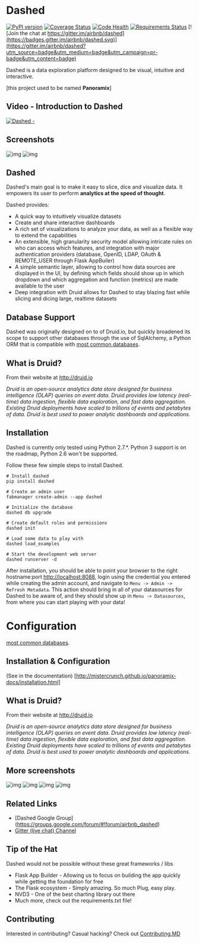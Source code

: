 Dashed
=========

[![PyPI version](https://badge.fury.io/py/dashed.svg)](https://badge.fury.io/py/dashed)
[![Coverage Status](https://coveralls.io/repos/airbnb/dashed/badge.svg?branch=master&service=github)](https://coveralls.io/github/airbnb/dashed?branch=master)
[![Code Health](https://landscape.io/github/airbnb/dashed/immune_to_filter/landscape.svg?style=flat)](https://landscape.io/github/airbnb/dashed/master)
[![Requirements Status](https://requires.io/github/airbnb/dashed/requirements.svg?branch=master)](https://requires.io/github/airbnb/dashed/requirements/?branch=master)
[![Join the chat at https://gitter.im/airbnb/dashed](https://badges.gitter.im/airbnb/dashed.svg)](https://gitter.im/airbnb/dashed?utm_source=badge&utm_medium=badge&utm_campaign=pr-badge&utm_content=badge)

Dashed is a data exploration platform designed to be visual, intuitive
and interactive.

[this project used to be named **Panoramix**]


Video - Introduction to Dashed
---------------------------------
[![Dashed - ](http://img.youtube.com/vi/3Txm_nj_R7M/0.jpg)](http://www.youtube.com/watch?v=3Txm_nj_R7M)

Screenshots
------------
![img](http://i.imgur.com/bi09J9X.png)
![img](http://i.imgur.com/aOaH0ty.png)

Dashed
---------
Dashed's main goal is to make it easy to slice, dice and visualize data.
It empowers its user to perform **analytics at the speed of thought**.

Dashed provides:
* A quick way to intuitively visualize datasets
* Create and share interactive dashboards
* A rich set of visualizations to analyze your data, as well as a flexible
    way to extend the capabilities
* An extensible, high granularity security model allowing intricate rules
    on who can access which features, and integration with major
    authentication providers (database, OpenID, LDAP, OAuth & REMOTE_USER
    through Flask AppBuiler)
* A simple semantic layer, allowing to control how data sources are
    displayed in the UI,
    by defining which fields should show up in which dropdown and which
    aggregation and function (metrics) are made available to the user
* Deep integration with Druid allows for Dashed to stay blazing fast while
    slicing and dicing large, realtime datasets


Database Support
----------------

Dashed was originally designed on to of Druid.io, but quickly broadened
its scope to support other databases through the use of SqlAlchemy, a Python
ORM that is compatible with
[most common databases](http://docs.sqlalchemy.org/en/rel_1_0/core/engines.html).


What is Druid?
-------------
From their website at http://druid.io

*Druid is an open-source analytics data store designed for
business intelligence (OLAP) queries on event data. Druid provides low
latency (real-time) data ingestion, flexible data exploration,
and fast data aggregation. Existing Druid deployments have scaled to
trillions of events and petabytes of data. Druid is best used to
power analytic dashboards and applications.*


Installation
------------

Dashed is currently only tested using Python 2.7.*. Python 3 support is
on the roadmap, Python 2.6 won't be supported.

Follow these few simple steps to install Dashed.

```
# Install dashed
pip install dashed

# Create an admin user
fabmanager create-admin --app dashed

# Initialize the database
dashed db upgrade

# Create default roles and permissions
dashed init

# Load some data to play with
dashed load_examples

# Start the development web server
dashed runserver -d
```

After installation, you should be able to point your browser to the right
hostname:port [http://localhost:8088](http://localhost:8088), login using
the credential you entered while creating the admin account, and navigate to
`Menu -> Admin -> Refresh Metadata`. This action should bring in all of 
your datasources for Dashed to be aware of, and they should show up in
`Menu -> Datasources`, from where you can start playing with your data!

Configuration
=======
[most common databases](http://docs.sqlalchemy.org/en/rel_1_0/core/engines.html).


Installation & Configuration
----------------------------

(See in the documentation)
[http://mistercrunch.github.io/panoramix-docs/installation.html]


What is Druid?
-------------
From their website at http://druid.io

*Druid is an open-source analytics data store designed for
business intelligence (OLAP) queries on event data. Druid provides low
latency (real-time) data ingestion, flexible data exploration,
and fast data aggregation. Existing Druid deployments have scaled to
trillions of events and petabytes of data. Druid is best used to
power analytic dashboards and applications.*


More screenshots
----------------

![img](http://i.imgur.com/Rt6gNQ9.png)
![img](http://i.imgur.com/t7VOtqQ.png)
![img](http://i.imgur.com/PaiFQnH.png)
![img](http://i.imgur.com/CdcGHuC.png)

Related Links
-------------
* [Dashed Google Group] (https://groups.google.com/forum/#!forum/airbnb_dashed)
* [Gitter (live chat) Channel](https://gitter.im/airbnb/dashed)


Tip of the Hat
--------------

Dashed would not be possible without these great frameworks / libs

* Flask App Builder - Allowing us to focus on building the app quickly while
getting the foundation for free
* The Flask ecosystem - Simply amazing. So much Plug, easy play.
* NVD3 - One of the best charting library out there
* Much more, check out the requirements.txt file!


Contributing
------------

Interested in contributing? Casual hacking? Check out  [Contributing.MD](https://github.com/airbnb/dashed/blob/master/CONTRIBUTING.md)
